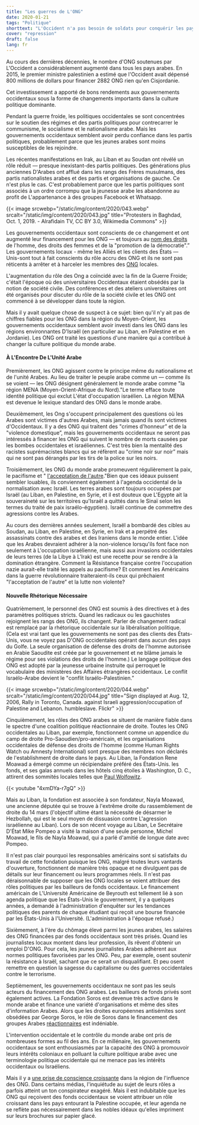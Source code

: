 ```yaml
---
title: "Les guerres de L'ONG"
date: 2020-01-21
tags: "Politique"
shorttext: "L'Occident n'a pas besoin de soldats pour conquérir les pays. Pour cela, il a ses ONG qui font tout dans la cupidité de l'argent."
cover: "repression"
draft: false
lang: fr
---
```


Au cours des dernières décennies, le nombre d'ONG soutenues par L'Occident a considérablement augmenté dans tous les pays arabes.  En 2015, le premier ministre palestinien a estimé que l'Occident avait dépensé 800 millions de dollars pour financer 2882 ONG rien qu'en Cisjordanie.

Cet investissement a apporté de bons rendements aux gouvernements occidentaux sous la forme de changements importants dans la culture politique dominante.

Pendant la guerre froide, les politiques occidentales se sont concentrées sur le soutien des régimes et des partis politiques pour contrecarrer le communisme, le socialisme et le nationalisme arabe.  Mais les gouvernements occidentaux semblent avoir perdu confiance dans les partis politiques, probablement parce que les jeunes arabes sont moins susceptibles de les rejoindre.

Les récentes manifestations en Irak, au Liban et au Soudan ont révélé un rôle réduit — presque inexistant-des partis politiques. Des générations plus anciennes D'Arabes ont afflué dans les rangs des Frères musulmans, des partis nationalistes arabes et des partis et organisations de gauche. Ce n'est plus le cas.  C'est probablement parce que les partis politiques sont associés à un ordre corrompu que la jeunesse arabe les abandonne au profit de L'appartenance à des groupes Facebook et Whatsapp.

{{< image srcwebp="/static/img/content/2020/043.webp" srcalt="/static/img/content/2020/043.jpg" title="Protesters in Baghdad, Oct. 1, 2019. - Alrafidain TV, CC BY 3.0, Wikimedia Commons" >}}

Les gouvernements occidentaux sont conscients de ce changement et ont augmenté leur financement pour les ONG — et toujours au [nom des droits](/static/downloads/R44233.pdf "U.S. Foreign Assistance to the Middle East: Historical Background, Recent Trends, and the FY2016 Request") de l'homme, des droits des femmes et de la "promotion de la démocratie".” Les gouvernements locaux - même les Alliés et les clients des États — Unis-sont tout à fait conscients du rôle accru des ONG et ils ne sont pas réticents à arrêter et à harceler les membres des [ONG](https://foreignpolicy.com/2018/06/07/the-real-reason-the-middle-east-hates-ngos/ "The Real Reason the Middle East Hates NGOs") locales.

L'augmentation du rôle des Ong a coïncidé avec la fin de la Guerre Froide; c'était l'époque où des universitaires Occidentaux étaient obsédés par la notion de société civile. Des conférences et des ateliers universitaires ont été organisés pour discuter du rôle de la société civile et les ONG ont commencé à se développer dans toute la région.

Mais il y avait quelque chose de suspect à ce sujet: bien qu'il n'y ait pas de chiffres fiables pour les ONG dans la région du Moyen-Orient, les gouvernements occidentaux semblent avoir investi dans les ONG dans les régions environnantes D'Israël (en particulier au Liban, en Palestine et en Jordanie).  Les ONG ont traité les questions d'une manière qui a contribué à changer la culture politique du monde arabe.

#### À L'Encontre De L'Unité Arabe

Premièrement, les ONG agissent contre le principe même du nationalisme et de l'unité Arabes.  Au lieu de traiter le peuple arabe comme un — comme ils se voient — les ONG désignent généralement le monde arabe comme "la région MENA (Moyen-Orient-Afrique du Nord)."Le terme efface toute identité politique qui exclut L'état d'occupation israélien.  La région MENA est devenue le lexique standard des ONG dans le monde arabe.

Deuxièmement, les Ong s'occupent principalement des questions où les Arabes sont victimes d'autres Arabes, mais jamais quand ils sont victimes d'Occidentaux.  Il y a des ONG qui traitent des "crimes d'honneur” et de la "violence domestique”, mais les gouvernements occidentaux ne seront pas intéressés à financer les ONG qui suivent le nombre de morts causées par les bombes occidentales et israéliennes.  C'est très bien la mentalité des racistes suprémacistes blancs qui se réfèrent au "crime noir sur noir” mais qui ne sont pas dérangés par les tirs de la police sur les noirs.

Troisièmement, les ONG du monde arabe promeuvent régulièrement la paix, le pacifisme et " [l'acceptation de l'autre](https://www.turess.com/alhiwar/10395 "جميعا ضد التطبيع ومع المقاومة")."Bien que ces idéaux puissent sembler louables, ils conviennent également à l'agenda occidental de la normalisation avec Israël.  Les terres arabes sont toujours occupées par Israël (au Liban, en Palestine, en Syrie, et il est douteux que L'Egypte ait la souveraineté sur les territoires qu'Israël a quittés dans le Sinaï selon les termes du traité de paix israélo-égyptien). Israël continue de commettre des agressions contre les Arabes.

Au cours des dernières années seulement, Israël a bombardé des cibles au Soudan, au Liban, en Palestine, en Syrie, en Irak et a perpétré des assassinats contre des arabes et des Iraniens dans le monde entier. L'idée que les Arabes devraient adhérer à la non-violence lorsqu'ils font face non seulement à L'occupation israélienne, mais aussi aux invasions occidentales de leurs terres (de la Libye à L'Irak) est une recette pour se rendre à la domination étrangère.  Comment la Résistance française contre l'occupation nazie aurait-elle traité les appels au pacifisme? Et comment les Américains dans la guerre révolutionnaire traiteraient-ils ceux qui prêchaient "l'acceptation de l'autre” et la lutte non violente?

#### Nouvelle Rhétorique Nécessaire 

Quatrièmement, le personnel des ONG est soumis à des directives et à des paramètres politiques stricts.  Quand les radicaux ou les gauchistes rejoignent les rangs des ONG, ils changent. Parler de changement radical est remplacé par la rhétorique occidentale sur la libéralisation politique. (Cela est vrai tant que les gouvernements ne sont pas des clients des États-Unis, vous ne voyez pas D'ONG occidentales opérant dans aucun des pays du Golfe. La seule organisation de défense des droits de l'homme autorisée en Arabie Saoudite est créée par le gouvernement et ne blâme jamais le régime pour ses violations des droits de l'homme.) Le langage politique des ONG est adopté par la jeunesse urbaine instruite qui perroquet le vocabulaire des ministères des Affaires étrangères occidentaux. Le conflit Israélo-Arabe devient le "conflit Israélo-Palestinien.”

{{< image srcwebp="/static/img/content/2020/044.webp" srcalt="/static/img/content/2020/044.jpg" title="Sign displayed at Aug. 12, 2006, Rally in Toronto, Canada. against Israeli aggression/occupation of Palestine and Lebanon. humbleslave. Flickr" >}}

Cinquièmement, les rôles des ONG arabes se situent de manière fiable dans le spectre d'une coalition politique réactionnaire de droite.  Toutes les ONG occidentales au Liban, par exemple, fonctionnent comme un appendice du camp de droite Pro-Saoudien/pro-américain, et les organisations occidentales de défense des droits de l'homme (comme Human Rights Watch ou Amnesty International) sont presque des membres non déclarés de l'establishment de droite dans le pays. Au Liban, la Fondation Rene Moawad a émergé comme un récipiendaire préféré des États-Unis. les fonds, et ses galas annuels dans les hôtels cinq étoiles à Washington, D. C., attirent des sommités locales telles que [Paul Wolfowitz](https://www.lorientlejour.com/article/517800/Social_-_Diner_de_gala_de_la_FRM-USA_a_WashingtonDon_de_deux_millions_de_dollars_d%2527une_ONG_internationale_a_la_Fondation_Rene_Moawad.html "Social - Dîner de gala de la FRM-USA à Washington Don de deux millions de dollars d’une ONG internationale à la Fondation René Moawad").

{{< youtube "4xmDYa-r7gQ" >}}

Mais au Liban, la fondation est associée à son fondateur, Nayla Moawad, une ancienne députée qui se trouve à l'extrême droite du rassemblement de droite du 14 mars (l'objectif ultime étant la nécessité de désarmer le Hezbollah, qui est le seul moyen de dissuasion contre L'agression israélienne au Liban).  Lors de son récent voyage au Liban, Le Secrétaire D'État Mike Pompeo a visité la maison d'une seule personne, Michel Moawad, le fils de Nayla Moawad, qui a parlé d'amitié de longue date avec Pompeo. 

Il n'est pas clair pourquoi les responsables américains sont si satisfaits du travail de cette fondation puisque les ONG, malgré toutes leurs vantards d'ouverture, fonctionnent de manière très opaque et ne divulguent pas de détails sur leur financement ou leurs programmes réels. Il n'est pas déraisonnable de supposer que les ONG locales se voient attribuer des rôles politiques par les bailleurs de fonds occidentaux.  Le financement américain de L'Université Américaine de Beyrouth est tellement lié à son agenda politique que les États-Unis le gouvernement, il y a quelques années, a demandé à l'administration d'enquêter sur les tendances politiques des parents de chaque étudiant qui reçoit une bourse financée par les États-Unis à l'Université. (L'administration à l'époque refusé.) 

Sixièmement, à l'ère du chômage élevé parmi les jeunes arabes, les salaires des ONG financées par des fonds occidentaux sont très prisés. Quand les journalistes locaux montent dans leur profession, ils rêvent d'obtenir un emploi D'ONG. Pour cela, les jeunes journalistes Arabes adhèrent aux normes politiques favorisées par les ONG.  Peu, par exemple, osent soutenir la résistance à Israël, sachant que ce serait un disqualifiant. Et peu osent remettre en question la sagesse du capitalisme ou des guerres occidentales contre le terrorisme.

Septièmement, les gouvernements occidentaux ne sont pas les seuls acteurs du financement des ONG arabes. Les bailleurs de fonds privés sont également actives. La Fondation Soros est devenue très active dans le monde arabe et finance une variété d'organisations et même des sites d'information Arabes.  Alors que les droites européennes antisémites sont obsédées par George Soros, le rôle de Soros dans le financement des groupes Arabes [réactionnaires](https://daraj.com/who-we-are/ "من نحن") est indéniable.

L'intervention occidentale et le contrôle du monde arabe ont pris de nombreuses formes au fil des ans. En ce millénaire, les gouvernements occidentaux se sont enthousiasmés par la capacité des ONG à promouvoir leurs intérêts coloniaux en polluant la culture politique arabe avec une terminologie politique occidentale qui ne menace pas les intérêts occidentaux ou Israéliens. 

Mais il y a [une prise de conscience croissante](https://www.wattan.tv/ar/news/85643.html "دولة إن جي أوز في فلسطين - بقلم: عبدالرحمن ظاهر") dans la région de l'influence des ONG. Dans certains médias, l'inquiétude au sujet de leurs rôles a parfois atteint un ton conspirateur exagéré.  Mais il est indubitable que les ONG qui reçoivent des fonds occidentaux se voient attribuer un rôle croissant dans les pays entourant la Palestine occupée, et leur agenda ne se reflète pas nécessairement dans les nobles idéaux qu'elles impriment sur leurs brochures sur papier glacé.
